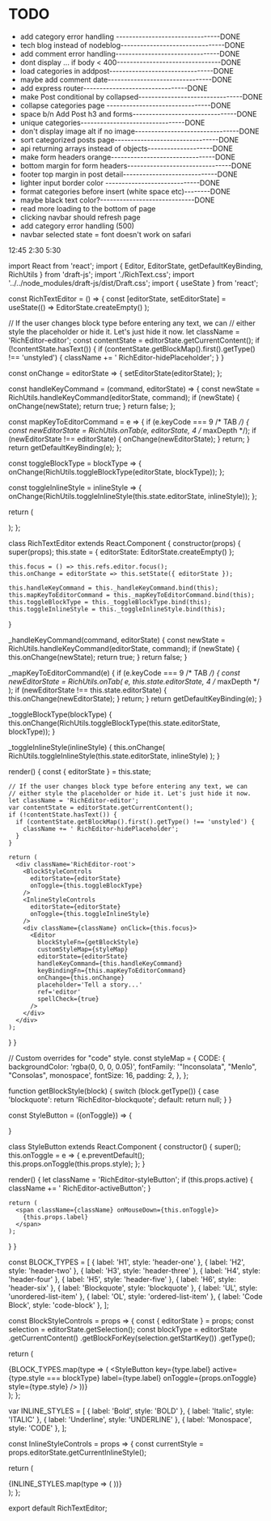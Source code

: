 # TODO

- add category error handling --------------------------------DONE
- tech blog instead of nodeblog--------------------------------DONE
- add comment error handling--------------------------------DONE
- dont display ... if body < 400--------------------------------DONE
- load categories in addpost--------------------------------DONE
- maybe add comment date--------------------------------DONE
- add express router--------------------------------DONE
- make Post conditional by collapsed--------------------------------DONE
- collapse categories page --------------------------------DONE
- space b/n Add Post h3 and forms--------------------------------DONE
- unique categories--------------------------------DONE
- don't display image alt if no image--------------------------------DONE
- sort categorized posts page--------------------------------DONE
- api returning arrays instead of objects--------------------DONE
- make form headers orange--------------------------------DONE
- bottom margin for form headers--------------------------------DONE 
- footer top margin in post detail-----------------------------DONE 
- lighter input border color -----------------------------DONE 
- format categories before insert (white space etc)--------DONE
- maybe black text color?-----------------------------DONE 
- read more loading to the bottom of page
- clicking navbar should refresh page
- add category error handling (500)
- navbar selected state 
= font doesn't work on safari 


12:45
2:30
5:30



















import React from 'react';
import { Editor, EditorState, getDefaultKeyBinding, RichUtils } from 'draft-js';
import './RichText.css';
import '../../node_modules/draft-js/dist/Draft.css';
import { useState } from 'react';

const RichTextEditor = () => {
  const [editorState, setEditorState] = useState(() =>
    EditorState.createEmpty()
  );

  // If the user changes block type before entering any text, we can
  // either style the placeholder or hide it. Let's just hide it now.
  let className = 'RichEditor-editor';
  const contentState = editorState.getCurrentContent();
  if (!contentState.hasText()) {
    if (contentState.getBlockMap().first().getType() !== 'unstyled') {
      className += ' RichEditor-hidePlaceholder';
    }
  }

  const onChange = editorState => {
    setEditorState(editorState);
  };

  const handleKeyCommand = (command, editorState) => {
    const newState = RichUtils.handleKeyCommand(editorState, command);
    if (newState) {
      onChange(newState);
      return true;
    }
    return false;
  };

  const mapKeyToEditorCommand = e => {
    if (e.keyCode === 9 /* TAB */) {
      const newEditorState = RichUtils.onTab(e, editorState, 4 /* maxDepth */);
      if (newEditorState !== editorState) {
        onChange(newEditorState);
      }
      return;
    }
    return getDefaultKeyBinding(e);
  };

  const toggleBlockType = blockType => {
    onChange(RichUtils.toggleBlockType(editorState, blockType));
  };

  const toggleInlineStyle = inlineStyle => {
    onChange(RichUtils.toggleInlineStyle(this.state.editorState, inlineStyle));
  };

  return (
    <div className='RichEditor-root'>
      <BlockStyleControls
        editorState={editorState}
        onToggle={this.toggleBlockType}
      />
      <InlineStyleControls
        editorState={editorState}
        onToggle={this.toggleInlineStyle}
      />
      <div className={className} onClick={this.focus}>
        <Editor
          blockStyleFn={getBlockStyle}
          customStyleMap={styleMap}
          editorState={editorState}
          handleKeyCommand={handleKeyCommand}
          keyBindingFn={mapKeyToEditorCommand}
          onChange={onChange}
          placeholder='Tell a story...'
          ref='editor'
          spellCheck={true}
        />
      </div>
    </div>
  );
};

class RichTextEditor extends React.Component {
  constructor(props) {
    super(props);
    this.state = { editorState: EditorState.createEmpty() };

    this.focus = () => this.refs.editor.focus();
    this.onChange = editorState => this.setState({ editorState });

    this.handleKeyCommand = this._handleKeyCommand.bind(this);
    this.mapKeyToEditorCommand = this._mapKeyToEditorCommand.bind(this);
    this.toggleBlockType = this._toggleBlockType.bind(this);
    this.toggleInlineStyle = this._toggleInlineStyle.bind(this);
  }

  _handleKeyCommand(command, editorState) {
    const newState = RichUtils.handleKeyCommand(editorState, command);
    if (newState) {
      this.onChange(newState);
      return true;
    }
    return false;
  }

  _mapKeyToEditorCommand(e) {
    if (e.keyCode === 9 /* TAB */) {
      const newEditorState = RichUtils.onTab(
        e,
        this.state.editorState,
        4 /* maxDepth */
      );
      if (newEditorState !== this.state.editorState) {
        this.onChange(newEditorState);
      }
      return;
    }
    return getDefaultKeyBinding(e);
  }

  _toggleBlockType(blockType) {
    this.onChange(RichUtils.toggleBlockType(this.state.editorState, blockType));
  }

  _toggleInlineStyle(inlineStyle) {
    this.onChange(
      RichUtils.toggleInlineStyle(this.state.editorState, inlineStyle)
    );
  }

  render() {
    const { editorState } = this.state;

    // If the user changes block type before entering any text, we can
    // either style the placeholder or hide it. Let's just hide it now.
    let className = 'RichEditor-editor';
    var contentState = editorState.getCurrentContent();
    if (!contentState.hasText()) {
      if (contentState.getBlockMap().first().getType() !== 'unstyled') {
        className += ' RichEditor-hidePlaceholder';
      }
    }

    return (
      <div className='RichEditor-root'>
        <BlockStyleControls
          editorState={editorState}
          onToggle={this.toggleBlockType}
        />
        <InlineStyleControls
          editorState={editorState}
          onToggle={this.toggleInlineStyle}
        />
        <div className={className} onClick={this.focus}>
          <Editor
            blockStyleFn={getBlockStyle}
            customStyleMap={styleMap}
            editorState={editorState}
            handleKeyCommand={this.handleKeyCommand}
            keyBindingFn={this.mapKeyToEditorCommand}
            onChange={this.onChange}
            placeholder='Tell a story...'
            ref='editor'
            spellCheck={true}
          />
        </div>
      </div>
    );
  }
}

// Custom overrides for "code" style.
const styleMap = {
  CODE: {
    backgroundColor: 'rgba(0, 0, 0, 0.05)',
    fontFamily: '"Inconsolata", "Menlo", "Consolas", monospace',
    fontSize: 16,
    padding: 2,
  },
};

function getBlockStyle(block) {
  switch (block.getType()) {
    case 'blockquote':
      return 'RichEditor-blockquote';
    default:
      return null;
  }
}

const StyleButton = ({onToggle}) => {

}

class StyleButton extends React.Component {
  constructor() {
    super();
    this.onToggle = e => {
      e.preventDefault();
      this.props.onToggle(this.props.style);
    };
  }

  render() {
    let className = 'RichEditor-styleButton';
    if (this.props.active) {
      className += ' RichEditor-activeButton';
    }

    return (
      <span className={className} onMouseDown={this.onToggle}>
        {this.props.label}
      </span>
    );
  }
}

const BLOCK_TYPES = [
  { label: 'H1', style: 'header-one' },
  { label: 'H2', style: 'header-two' },
  { label: 'H3', style: 'header-three' },
  { label: 'H4', style: 'header-four' },
  { label: 'H5', style: 'header-five' },
  { label: 'H6', style: 'header-six' },
  { label: 'Blockquote', style: 'blockquote' },
  { label: 'UL', style: 'unordered-list-item' },
  { label: 'OL', style: 'ordered-list-item' },
  { label: 'Code Block', style: 'code-block' },
];

const BlockStyleControls = props => {
  const { editorState } = props;
  const selection = editorState.getSelection();
  const blockType = editorState
    .getCurrentContent()
    .getBlockForKey(selection.getStartKey())
    .getType();

  return (
    <div className='RichEditor-controls'>
      {BLOCK_TYPES.map(type => (
        <StyleButton
          key={type.label}
          active={type.style === blockType}
          label={type.label}
          onToggle={props.onToggle}
          style={type.style}
        />
      ))}
    </div>
  );
};

var INLINE_STYLES = [
  { label: 'Bold', style: 'BOLD' },
  { label: 'Italic', style: 'ITALIC' },
  { label: 'Underline', style: 'UNDERLINE' },
  { label: 'Monospace', style: 'CODE' },
];

const InlineStyleControls = props => {
  const currentStyle = props.editorState.getCurrentInlineStyle();

  return (
    <div className='RichEditor-controls'>
      {INLINE_STYLES.map(type => (
        <StyleButton
          key={type.label}
          active={currentStyle.has(type.style)}
          label={type.label}
          onToggle={props.onToggle}
          style={type.style}
        />
      ))}
    </div>
  );
};

export default RichTextEditor;

